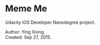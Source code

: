 Meme Me
=======

Udacity iOS Developer Nanodegree project.


Author: Ying Xiong.  
Created: Sep 27, 2015.
